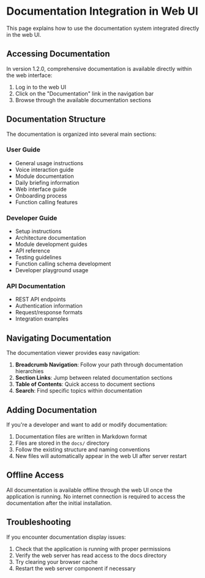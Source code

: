 # Documentation Integration in Web UI

This page explains how to use the documentation system integrated directly in the web UI.

## Accessing Documentation

In version 1.2.0, comprehensive documentation is available directly within the web interface:

1. Log in to the web UI
2. Click on the "Documentation" link in the navigation bar
3. Browse through the available documentation sections

## Documentation Structure

The documentation is organized into several main sections:

### User Guide
- General usage instructions
- Voice interaction guide
- Module documentation
- Daily briefing information
- Web interface guide
- Onboarding process
- Function calling features

### Developer Guide  
- Setup instructions
- Architecture documentation
- Module development guides
- API reference
- Testing guidelines
- Function calling schema development
- Developer playground usage

### API Documentation
- REST API endpoints
- Authentication information
- Request/response formats
- Integration examples

## Navigating Documentation

The documentation viewer provides easy navigation:

1. **Breadcrumb Navigation**: Follow your path through documentation hierarchies
2. **Section Links**: Jump between related documentation sections
3. **Table of Contents**: Quick access to document sections
4. **Search**: Find specific topics within documentation

## Adding Documentation

If you're a developer and want to add or modify documentation:

1. Documentation files are written in Markdown format
2. Files are stored in the `docs/` directory
3. Follow the existing structure and naming conventions
4. New files will automatically appear in the web UI after server restart

## Offline Access

All documentation is available offline through the web UI once the application is running. No internet connection is required to access the documentation after the initial installation.

## Troubleshooting

If you encounter documentation display issues:

1. Check that the application is running with proper permissions
2. Verify the web server has read access to the docs directory
3. Try clearing your browser cache
4. Restart the web server component if necessary
